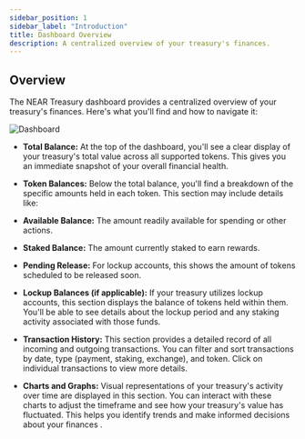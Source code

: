 ```yaml
---
sidebar_position: 1
sidebar_label: "Introduction"
title: Dashboard Overview
description: A centralized overview of your treasury's finances.
---
```


## Overview

The NEAR Treasury dashboard provides a centralized overview of your treasury's finances. Here's what you'll find and how to navigate it:

![Dashboard](/img/screens/dashboard.png)

-   **Total Balance:** At the top of the dashboard, you'll see a clear display of your treasury's total value across all supported tokens. This gives you an immediate snapshot of your overall financial health.
    
-   **Token Balances:** Below the total balance, you'll find a breakdown of the specific amounts held in each token. This section may include details like:

-   **Available Balance:** The amount readily available for spending or other actions.
    
-   **Staked Balance:** The amount currently staked to earn rewards.
    
-   **Pending Release:** For lockup accounts, this shows the amount of tokens scheduled to be released soon.

-   **Lockup Balances (if applicable):** If your treasury utilizes lockup accounts, this section displays the balance of tokens held within them. You'll be able to see details about the lockup period and any staking activity associated with those funds.
    
-  **Transaction History:** This section provides a detailed record of all incoming and outgoing transactions. You can filter and sort transactions by date, type (payment, staking, exchange), and token. Click on individual transactions to view more details.
    
-   **Charts and Graphs:** Visual representations of your treasury's activity over time are displayed in this section. You can interact with these charts to adjust the timeframe and see how your treasury's value has fluctuated. This helps you identify trends and make informed decisions about your finances .
    
